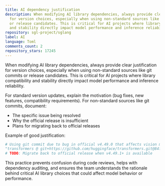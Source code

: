 ```yaml
---
title: AI dependency justification
description: When modifying AI library dependencies, always provide clear justification
  for version choices, especially when using non-standard sources like git commits
  or release candidates. This is critical for AI projects where library compatibility
  and stability directly impact model performance and inference reliability.
repository: sgl-project/sglang
label: AI
language: Toml
comments_count: 2
repository_stars: 17245
---
```


When modifying AI library dependencies, always provide clear justification for version choices, especially when using non-standard sources like git commits or release candidates. This is critical for AI projects where library compatibility and stability directly impact model performance and inference reliability.

For standard version updates, explain the motivation (bug fixes, new features, compatibility requirements). For non-standard sources like git commits, document:
- The specific issue being resolved
- Why the official release is insufficient
- Plans for migrating back to official releases

Example of good justification:
```python
# Using git commit due to bug in official v4.49.0 that affects vision models
"transformers @ git+https://github.com/huggingface/transformers.git@84f0186",
# TODO: Migrate back to official release when v4.49.1+ is available
```

This practice prevents confusion during code reviews, helps with dependency auditing, and ensures the team understands the rationale behind critical AI library choices that could affect model behavior or performance.